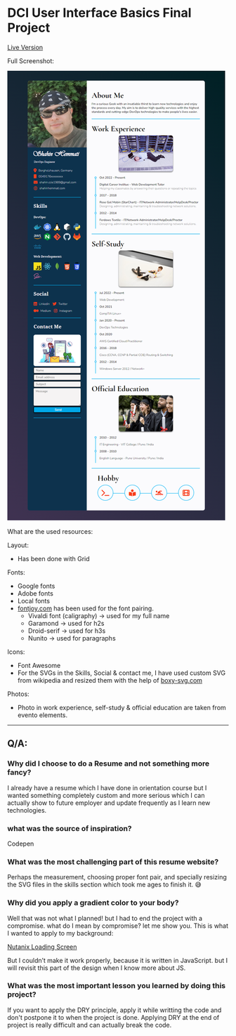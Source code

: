 # DCI User Interface Basics Final Project

[Live Version](https://shahinam2.github.io/UIB-Final-Project/)

Full Screenshot:

![resume-project-screeshot.png](./img/resume-project-screeshot.png)

What are the used resources:

Layout:

- Has been done with Grid

Fonts:

- Google fonts
- Adobe fonts
- Local fonts
- [fontjoy.com](https://fontjoy.com/) has been used for the font pairing.
    - Vivaldi font (caligraphy) → used for my full name
    - Garamond → used for h2s
    - Droid-serif → used for h3s
    - Nunito → used for paragraphs

Icons:

- Font Awesome
- For the SVGs in the Skills, Social & contact me, I have used custom SVG from wikipedia and resized them with the help of [boxy-svg.com](http://boxy-svg.com/)

Photos:

- Photo in work experience, self-study & official education are taken from evento elements.

---

## Q/A:

### Why did I choose to do a Resume and not something more fancy?

I already have a resume which I have done in orientation course but I wanted something completely custom and more serious which I can actually show to future employer and update frequently as I learn new technologies. 

### what was the source of inspiration?

Codepen

### What was the most challenging part of this resume website?

Perhaps the measurement, choosing proper font pair, and specially resizing the SVG files in the skills section which took me ages to finish it. 😅

### Why did you apply a gradient color to your body?

Well that was not what I planned! but I had to end the project with a compromise. what do I mean by compromise? let me show you. This is what I wanted to apply to my background:

[Nutanix Loading Screen](https://codepen.io/kenchen/pen/vYwvbZ?editors=1100)

But I couldn’t make it work properly, because it is written in JavaScript. but I will revisit this part of the design when I know more about JS.

### What was the most important lesson you learned by doing this project?

If you want to apply the DRY principle, apply it while writting the code and don't postpone it to when the project is done. Applying DRY at the end of project is really difficult and can actually break the code.
